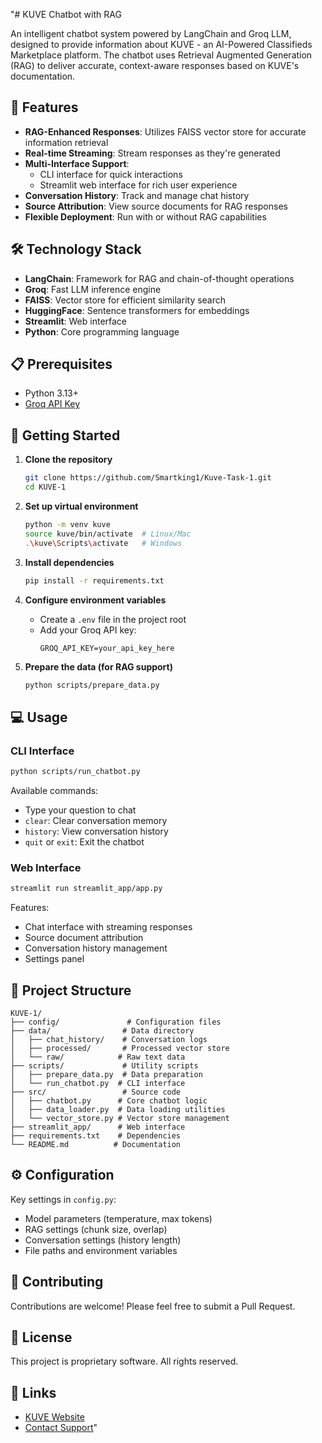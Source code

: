 "# KUVE Chatbot with RAG

An intelligent chatbot system powered by LangChain and Groq LLM, designed to provide information about KUVE - an AI-Powered Classifieds Marketplace platform. The chatbot uses Retrieval Augmented Generation (RAG) to deliver accurate, context-aware responses based on KUVE's documentation.

## 🌟 Features

- **RAG-Enhanced Responses**: Utilizes FAISS vector store for accurate information retrieval
- **Real-time Streaming**: Stream responses as they're generated
- **Multi-Interface Support**: 
  - CLI interface for quick interactions
  - Streamlit web interface for rich user experience
- **Conversation History**: Track and manage chat history
- **Source Attribution**: View source documents for RAG responses
- **Flexible Deployment**: Run with or without RAG capabilities

## 🛠️ Technology Stack

- **LangChain**: Framework for RAG and chain-of-thought operations
- **Groq**: Fast LLM inference engine
- **FAISS**: Vector store for efficient similarity search
- **HuggingFace**: Sentence transformers for embeddings
- **Streamlit**: Web interface
- **Python**: Core programming language

## 📋 Prerequisites

- Python 3.13+
- [Groq API Key](https://www.groq.com/)

## 🚀 Getting Started

1. **Clone the repository**
   ```bash
   git clone https://github.com/Smartking1/Kuve-Task-1.git
   cd KUVE-1
   ```

2. **Set up virtual environment**
   ```bash
   python -m venv kuve
   source kuve/bin/activate  # Linux/Mac
   .\kuve\Scripts\activate   # Windows
   ```

3. **Install dependencies**
   ```bash
   pip install -r requirements.txt
   ```

4. **Configure environment variables**
   - Create a `.env` file in the project root
   - Add your Groq API key:
     ```
     GROQ_API_KEY=your_api_key_here
     ```

5. **Prepare the data (for RAG support)**
   ```bash
   python scripts/prepare_data.py
   ```

## 💻 Usage

### CLI Interface
```bash
python scripts/run_chatbot.py
```

Available commands:
- Type your question to chat
- `clear`: Clear conversation memory
- `history`: View conversation history
- `quit` or `exit`: Exit the chatbot

### Web Interface
```bash
streamlit run streamlit_app/app.py
```

Features:
- Chat interface with streaming responses
- Source document attribution
- Conversation history management
- Settings panel

## 📁 Project Structure

```
KUVE-1/
├── config/               # Configuration files
├── data/                # Data directory
│   ├── chat_history/    # Conversation logs
│   ├── processed/       # Processed vector store
│   └── raw/            # Raw text data
├── scripts/             # Utility scripts
│   ├── prepare_data.py  # Data preparation
│   └── run_chatbot.py  # CLI interface
├── src/                 # Source code
│   ├── chatbot.py      # Core chatbot logic
│   ├── data_loader.py  # Data loading utilities
│   └── vector_store.py # Vector store management
├── streamlit_app/      # Web interface
├── requirements.txt    # Dependencies
└── README.md          # Documentation
```

## ⚙️ Configuration

Key settings in `config.py`:
- Model parameters (temperature, max tokens)
- RAG settings (chunk size, overlap)
- Conversation settings (history length)
- File paths and environment variables

## 🤝 Contributing

Contributions are welcome! Please feel free to submit a Pull Request.

## 📜 License

This project is proprietary software. All rights reserved.

## 🔗 Links

- [KUVE Website](https://getkuve.com)
- [Contact Support](mailto:info@getkuve.com)" 

